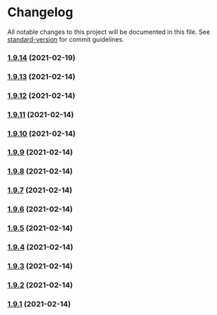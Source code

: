 # Changelog

All notable changes to this project will be documented in this file. See [standard-version](https://github.com/conventional-changelog/standard-version) for commit guidelines.

### [1.9.14](https://github.com/yegobox/flipper-plugins/compare/v1.8.18...v1.9.14) (2021-02-19)

### [1.9.13](https://github.com/yegobox/flipper-plugins/compare/v1.7.16...v1.9.13) (2021-02-14)

### [1.9.12](https://github.com/yegobox/flipper-plugins/compare/v1.7.15...v1.9.12) (2021-02-14)

### [1.9.11](https://github.com/yegobox/flipper-plugins/compare/v1.7.14...v1.9.11) (2021-02-14)

### [1.9.10](https://github.com/yegobox/flipper-plugins/compare/v1.7.13...v1.9.10) (2021-02-14)

### [1.9.9](https://github.com/yegobox/flipper-plugins/compare/v1.7.12...v1.9.9) (2021-02-14)

### [1.9.8](https://github.com/yegobox/flipper-plugins/compare/v1.7.11...v1.9.8) (2021-02-14)

### [1.9.7](https://github.com/yegobox/flipper-plugins/compare/v1.7.10...v1.9.7) (2021-02-14)

### [1.9.6](https://github.com/yegobox/flipper-plugins/compare/v1.7.7...v1.9.6) (2021-02-14)

### [1.9.5](https://github.com/yegobox/flipper-plugins/compare/v1.9.4...v1.9.5) (2021-02-14)

### [1.9.4](https://github.com/yegobox/flipper-plugins/compare/v1.9.3...v1.9.4) (2021-02-14)

### [1.9.3](https://github.com/yegobox/flipper-plugins/compare/v1.9.2...v1.9.3) (2021-02-14)

### [1.9.2](https://github.com/yegobox/flipper-plugins/compare/v1.9.1...v1.9.2) (2021-02-14)

### [1.9.1](https://github.com/yegobox/flipper-plugins/compare/v1.7.4...v1.9.1) (2021-02-14)
